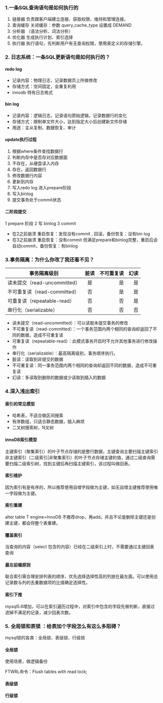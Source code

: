 ### 1.一条SQL查询语句是如何执行的
1. 链接器 负责跟客户端建立连接、获取权限、维持和管理连接。
2. 查询缓存 关闭缓存：参数 query_cache_type 设置成 DEMAND
3. 分析器 （语法分析、词法分析）
4. 优化器 生成执行计划、索引选择
5. 执行器 执行语句，先判断用户有无查询权限，使用表定义的存储引擎。

### 2. 日志系统：一条SQL更新语句是如何执行的？
#### redo log
* 记录内容：物理日志，记录数据页上所做修改
* 存储方式：空间固定，会重复利用
* innodb 特有日志格式

#### bin log
* 记录内容：逻辑日志，记录语句原始逻辑，记录数据行的变化
* 存储方式：限制单文件大小，达到指定大小后创建新文件存储
* 用途：主从复制、数据恢复、审计

#### update执行过程
1. 根据where条件查找数据行
2. 判断内存中是否存对应数据面
3. 不存在，从硬盘读入内存
4. 存在，返回数据行
5. 修改数据行内容
6. 更新到内存
7. 写入redo log 进入prepare阶段
8. 写入binlog 
9. 提交事务处于commit状态

#### 二阶段提交
1 prepare 阶段   2  写 binlog  3  commit 

* 在2之前崩溃
重启恢复：发现没有commit , 回滚，备份恢复：没有bin log
* 在3之前崩溃
重启恢复：没有commit 但满足prepare和binlog完整，重启后会自动commit，备份恢复：有binlog

### 3.事务隔离：为什么你改了我还看不见？

事务隔离级别|脏读|不可重复读|幻读
--|:--:|--:|--:  
读未提交（read-uncommitted）|是|是|是 
不可重复读（read-committed）|否|是|是
可重复读（repeatable-read）|否|否|是
串行化（serializable）|否|否|否


* 读未提交（read-uncommitted）：可以读取未提交事务的修改
* 不可重复读（read-committed）：一个事务范围内两个相同的查询却返回了不同的数据，造成不可重复读
* 可重复读（repeatable-read）：此模式事务开启时不允许其他事务进行修改操作
* 串行化（serializable）：最高隔离级别，事务顺序执行。
* 脏读：读取到非提交的数据
* 不可重复读：同一事务范围内两个相同的查询却返回不同的数据，造成不可重复读
* 幻读：多读取到删除的数据或少读取到插入的数据

### 4.深入浅出索引
#### 索引的常见模型
* 哈希表，不适合做区间搜索
* 有序数组，只适合静态数据，插入麻烦
* 二叉树搜索树，N叉树

#### innoDB索引模型
主键索引（聚集索引）的叶子节点存储的是整行数据，主键查询主要扫描主键索引
非主键索引（二级索引|非聚集索引）的叶子节点存储主键的值，通过二级查询需要扫描二级索引树，找到主键后再扫描主键索引，该过程叫做回表。

#### 索引维护
因为索引有是有序的，所以推荐使用自增字段做为主键，如无自增主键推荐使用唯一字段做为主键。
#### 索引重建
alter table T engine=InnoDB
不推荐drop，再add。并且不论是删除主键还是创建主键，都会将整个表重建。
#### 覆盖索引
当查询的内容（select 包含的内容）已经在二级索引上时，不需要通过主键回表查询
#### 最左前缀原则
联合索引需合理安排列表的顺序，优先选择选择性高的列放在最左面。可以使用总记录数与列的去重数据项的比值确定选择性。
#### 索引下推
mysql5.6增加，可以在索引遍历过程中，对索引中包含的字段先做判断，直接过滤掉不满足的记录，减少回表次数。

### 5. 全局锁和表锁 ：给表加个字段怎么有这么多阻碍？
mysql锁的各类：全局锁、表级锁、行级锁
#### 全局锁
使用场景，做逻辑备份

FTWRL命令：Flush tables with read lock;

#### 表级锁
#### 行级锁












































